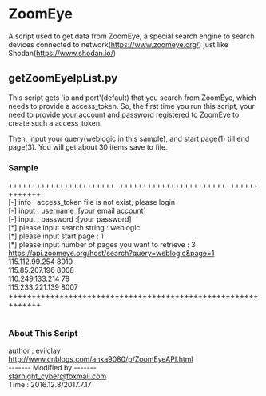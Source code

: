 # ZoomEye
A script used to get data from ZoomEye, a special search engine to search devices connected to network(https://www.zoomeye.org/)
just like Shodan(https://www.shodan.io/)

## getZoomEyeIpList.py
This script gets 'ip and port'(default) that you search from ZoomEye, which needs to provide a access_token. So, the first time 
you run this script, your need to provide your account and password registered to ZoomEye to create such a access_token.

Then, input your query(weblogic in this sample), and start page(1) till end page(3). You will get about 30 items save to file.
</br>

### Sample
+++++++++++++++++++++++++++++++++++++++++++++++++++++++++++++</br>
[-] info : access_token file is not exist, please login </br>
[-] input : username :[your email account]</br>
[-] input : password :[your password]</br>
[\*] please input search string : weblogic</br>
[\*] please input start page : 1</br>
[\*] please input number of pages you want to retrieve : 3</br>
https://api.zoomeye.org/host/search?query=weblogic&page=1</br>
115.112.99.254 8010</br>
115.85.207.196 8008</br>
110.249.133.214 79</br>
115.233.221.139 8007</br>
+++++++++++++++++++++++++++++++++++++++++++++++++++++++++++++</br>
</br>


### About This Script
author  : evilclay </br>
http://www.cnblogs.com/anka9080/p/ZoomEyeAPI.html</br>
------- Modified by -------</br>
starnight_cyber@foxmail.com</br>
Time : 2016.12.8/2017.7.17</br>
</br>
